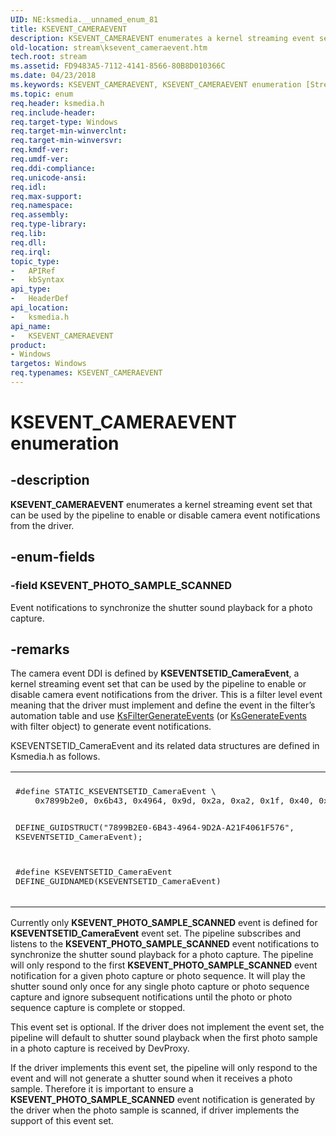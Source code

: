 ```yaml
---
UID: NE:ksmedia.__unnamed_enum_81
title: KSEVENT_CAMERAEVENT
description: KSEVENT_CAMERAEVENT enumerates a kernel streaming event set that can be used by the pipeline to enable or disable camera event notifications from the driver.
old-location: stream\ksevent_cameraevent.htm
tech.root: stream
ms.assetid: FD9483A5-7112-4141-8566-80B8D010366C
ms.date: 04/23/2018
ms.keywords: KSEVENT_CAMERAEVENT, KSEVENT_CAMERAEVENT enumeration [Streaming Media Devices], KSEVENT_PHOTO_SAMPLE_SCANNED, ksmedia/KSEVENT_CAMERAEVENT, ksmedia/KSEVENT_PHOTO_SAMPLE_SCANNED, stream.ksevent_cameraevent
ms.topic: enum
req.header: ksmedia.h
req.include-header: 
req.target-type: Windows
req.target-min-winverclnt: 
req.target-min-winversvr: 
req.kmdf-ver: 
req.umdf-ver: 
req.ddi-compliance: 
req.unicode-ansi: 
req.idl: 
req.max-support: 
req.namespace: 
req.assembly: 
req.type-library: 
req.lib: 
req.dll: 
req.irql: 
topic_type:
-	APIRef
-	kbSyntax
api_type:
-	HeaderDef
api_location:
-	ksmedia.h
api_name:
-	KSEVENT_CAMERAEVENT
product:
- Windows
targetos: Windows
req.typenames: KSEVENT_CAMERAEVENT
---
```


# KSEVENT_CAMERAEVENT enumeration


## -description


<b>KSEVENT_CAMERAEVENT</b> enumerates a kernel streaming event set that can be used by the pipeline to enable or disable camera event notifications from the driver.


## -enum-fields




### -field KSEVENT_PHOTO_SAMPLE_SCANNED

Event notifications to synchronize the shutter sound playback for a photo capture.


## -remarks



The camera event DDI is defined by <b>KSEVENTSETID_CameraEvent</b>, a kernel streaming event set that can be used by the pipeline to enable or disable camera event notifications from the driver. This is a filter level event meaning that the driver must implement and define the event in the filter’s automation table and use <a href="https://msdn.microsoft.com/library/windows/hardware/ff562541">KsFilterGenerateEvents</a> (or <a href="https://msdn.microsoft.com/library/windows/hardware/ff562597">KsGenerateEvents</a> with filter object) to generate event notifications.

KSEVENTSETID_CameraEvent and its related data structures are defined in Ksmedia.h as follows.

<div class="code"><span codelanguage=""><table>
<tr>
<th></th>
</tr>
<tr>
<td>
<pre>#define STATIC_KSEVENTSETID_CameraEvent \
    0x7899b2e0, 0x6b43, 0x4964, 0x9d, 0x2a, 0xa2, 0x1f, 0x40, 0x61, 0xf5, 0x76

DEFINE_GUIDSTRUCT("7899B2E0-6B43-4964-9D2A-A21F4061F576", KSEVENTSETID_CameraEvent);

#define KSEVENTSETID_CameraEvent DEFINE_GUIDNAMED(KSEVENTSETID_CameraEvent)</pre>
</td>
</tr>
</table></span></div>
Currently only <b>KSEVENT_PHOTO_SAMPLE_SCANNED</b> event is defined for <b>KSEVENTSETID_CameraEvent</b> event set.  The pipeline subscribes and listens to the <b>KSEVENT_PHOTO_SAMPLE_SCANNED</b> event notifications to synchronize the shutter sound playback for a photo capture.  The pipeline will only respond to the first <b>KSEVENT_PHOTO_SAMPLE_SCANNED</b> event notification for a given photo capture or photo sequence.  It will play the shutter sound only once for any single photo capture or photo sequence capture and ignore subsequent notifications until the photo or photo sequence capture is complete or stopped.

This event set is optional.  If the driver does not implement the event set, the pipeline will default to shutter sound playback when the first photo sample in a photo capture is received by DevProxy.

If the driver implements this event set, the pipeline will only respond to the event and will not generate a shutter sound when it receives a photo sample.  Therefore it is important to ensure a <b>KSEVENT_PHOTO_SAMPLE_SCANNED</b> event notification is generated by the driver when the photo sample is scanned, if driver implements the support of this event set.



